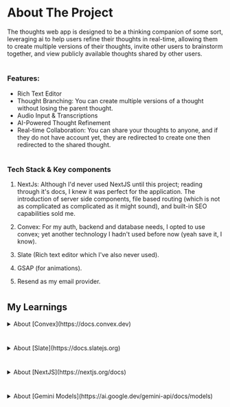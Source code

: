 # About The Project
The thoughts web app is designed to be a thinking companion of some sort, leveraging ai to help users refine their thoughts in real-time, allowing them to create multiple versions of their thoughts, invite other users to brainstorm together, and view publicly available thoughts shared by other users.

#

### Features:
- Rich Text Editor
- Thought Branching: You can create multiple versions of a thought without losing the parent thought.
- Audio Input & Transcriptions 
- AI-Powered Thought Refinement
- Real-time Collaboration: You can share your thoughts to anyone, and if they do not have account yet, they are redirected to create one then redirected to the shared thought.

#

### Tech Stack & Key components
1. NextJs: Although I'd never used NextJS until this project; reading through it's docs, I knew it was perfect for the application. The introduction of server side components, file based routing (which is not as complicated as complicated as it might sound), and built-in SEO capabilities sold me.

2. Convex: For my auth, backend and database needs, I opted to use convex; yet another technology I hadn't used before now (yeah save it, I know).

3. Slate (Rich text editor which I've also never used).

4. GSAP (for animations).

5. Resend as my email provider.

#

## My Learnings

<details>
  <summary>About [Convex](https://docs.convex.dev)</summary> <br>
  When deploying a [convex app on vercel](https://docs.convex.dev/production/hosting/vercel), be sure to override the build command on vercel to be `npx convex deploy --cmd 'npm run build'` instead of the default `next build`. This ensures that your backend schemas, mutations and queries are deployed alongside the frontend hence the `-cmd npm run build`.
  
  Then you need to create a production deploy key on convex found in `settings -> URL & Deploy Key`, then set that deploy key as an enviroment variable in vercel.
  
  Also be sure to include the necessary production env variables on both convex and vercel. They are however, some variables that are only used by either convex or vercel; in that case you can just include that on the necessary platform.
  
  `✨ Noob Tip` 
  ```
  You don't need to create a different project on convex for your production enviroment, 
  the convex team already thought of that and allows a project to have dev and prod env.
  
  ```
  ---
  
  `💡IMPORTANT` <br>
  When using Github OAuth for authentification with convex, the Authorization call back URL shouldn't be set to the `.cloud` default endpoint that comes from the provided deployment URL from convex. 
  
  ```
  Deployment URL: https://gaitle-abena-396.convex.cloud
  Github Authorization callback URL: https://gaitle-abena-396.convex.site
  ```
  
  The reason for this is that the `.cloud` endpoint is reserved for backend API calls `(mutations, queries, actions, etc)` and does not have routes like `/api/auth/...`, that is set on the `.site` endpoint which hosts your app's HTTP endpoints.
  
  Be sure to include `NEXT_PUBLIC_CONVEX_URL: deplyment url from convex` as an environment variable on vercel, then `SITE_URL: domain url from vercel` on convex.
  
  
  `💡IMPORTANT` <br>
  Also set a `NEXTAUTH_URL: vercel-prod-domain-url` and `NEXTAUTH_SECRET: [generate-random-UUID](https://generate-secret.vercel.app/32)`
  
  The next-auth-url helps vercel build absolute URLs when necessary, by default NEXT regards your projects URL as `https://localhost:3000` and it auto detects this by default but on prod, you need to explicitly define your app's URL.
  
  Now the next-auth-secret on the other hand, is a special key used by vercel to encrpt all requests made by your application. If you do not set one yourself, a different one will be created on every deployment made.
</details>


#

<details>
  <summary>About [Slate](https://docs.slatejs.org)</summary> <br>
  
  As opposed to other rich text editors, _slate_ provides a more flexible approach, they provide you with the tools you need to build whatever, it's then up to you what you do with them. This ofcourse is a gift and a curse as it has a bit of a learning curve, but it's relatively well documented and once you get a grasp of the concepts, it's incredibly easy to work with.
</details>


#

<details>
  <summary>About [NextJS](https://nextjs.org/docs)</summary> <br>
  - When rendering lists in _NextJS/React_, you probably shouldn't use the index as the key prop, it is quite unreliable. If the list is updated in any way that affects it's length, that becomes problematic in very weird ways (and ofcourse I didn't make this rookie mistake... just sharing it 🥲).
  
  - React state's are not very reliable when used for synchronous operations, use refs in addition to the states so you can trigger a rerender and still have your application working.
</details>


#

<details>
  <summary>About [Gemini Models](https://ai.google.dev/gemini-api/docs/models)</summary> <br>
  To get a list of the models available to you, run this command in the terminal: <br>
  
  ```
  curl "https://generativelanguage.googleapis.com/v1beta/models?key=$Your_GEMINI_API_KEY"
  
  ```
  
  Then choose a model from there that best fits your needs, you can find more info about these models from the [Gemini's Docs](https://ai.google.dev/gemini-api/docs/models)
  
  This helps you avoid runtime errors such as: <br>
  
  ```
  28/09/2025, 12:10:12 [CONVEX A(refine:refineThought)] Uncaught Error: Gemini API error: 404 - {
    "error": {
      "code": 404,
      "message": "models/gemini-1.5-flash is not found for API version v1beta, or is not supported for generateContent. Call ListModels to see the list of available models and their supported methods.",
      "status": "NOT_FOUND"
    }
  }
  
  ```
  
  `💡IMPORTANT`
  ```
  
  The temperature parameter parsed to the generationConfig object of a request to an LLM
  controls the how strictly the LLM follows your instructions without getting creative.
  
  Most LLMS go up to 3, but 0.1 - 0.5 is great for the most reliable responses.
  
  Also, the maxOutputTokens parameter can break your logic if it's set too low and the 
  LLM doesn't have enough characters left to fit your content structure, so always set 
  it to a little more that you need.
  
  ```
</details>
